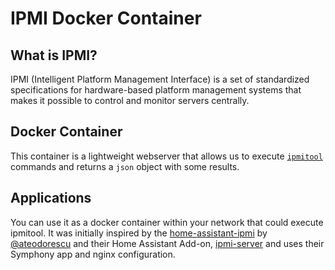 # IPMI Docker Container

## What is IPMI?

IPMI (Intelligent Platform Management Interface) is a set of standardized specifications for hardware-based platform management systems that makes it possible to control and monitor servers centrally.

## Docker Container

This container is a lightweight webserver that allows us to execute [`ipmitool`](https://linux.die.net/man/1/ipmitool) commands and returns a `json` object with some results.

## Applications

You can use it as a docker container within your network that could execute ipmitool.
It was initially inspired by the [home-assistant-ipmi](https://github.com/ateodorescu/home-assistant-ipmi) by [@ateodorescu](https://github.com/ateodorescu) and their Home Assistant Add-on, [ipmi-server](home-assistant-addons) and uses their Symphony app and nginx configuration.
